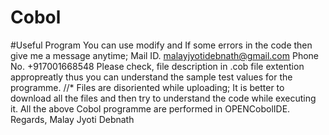 # Cobol
#Useful Program
You can use modify and If some errors in the code then give me a message anytime;
Mail ID. malayjyotidebnath@gmail.com
Phone No. +917001668548
Please check, file description in .cob file extention appropreatly thus you can understand the sample test values for the programme. 
//* Files are disoriented while uploading; It is better to download all the files and then try to understand the code while executing it.
All the above Cobol programme are performed in OPENCobolIDE.
Regards,
Malay Jyoti Debnath
